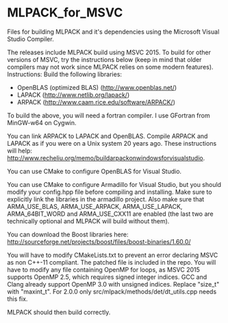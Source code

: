 # MLPACK_for_MSVC
Files for building MLPACK and it's dependencies using the Microsoft Visual Studio Compiler.

The releases include MLPACK build using MSVC 2015. To build for other versions of MSVC, try the instructions below (keep in mind that older compilers may not work since MLPACK relies on some modern features).
Instructions:
Build the following libraries:
  * OpenBLAS (optimized BLAS) (http://www.openblas.net/)
  * LAPACK (http://www.netlib.org/lapack/)
  * ARPACK (http://www.caam.rice.edu/software/ARPACK/)

To build the above, you will need a fortran compiler. I use GFortran from MinGW-w64 on Cygwin.

You can link ARPACK to LAPACK and OpenBLAS. Compile ARPACK and LAPACK as if you were on a Unix system 20 years ago. These instructions will help: http://www.recheliu.org/memo/buildarpackonwindowsforvisualstudio.

You can use CMake to configure OpenBLAS for Visual Studio.

You can use CMake to configure Armadillo for Visual Studio, but you should modify your config.hpp file before compiling and installing. Make sure to explicitly link the libraries in the armadillo project. Also make sure that ARMA_USE_BLAS, ARMA_USE_ARPACK, ARMA_USE_LAPACK, ARMA_64BIT_WORD and ARMA_USE_CXX11 are enabled (the last two are technically optional and MLPACK will build without them).

You can download the Boost libraries here: http://sourceforge.net/projects/boost/files/boost-binaries/1.60.0/

You will have to modify CMakeLists.txt to prevent an error declaring MSVC as non C++-11 compliant. The patched file is included in the repo.
You will have to modify any file containing OpenMP for loops, as MSVC 2015 supports OpenMP 2.5, which requires signed integer indices. GCC and Clang already support OpenMP 3.0 with unsigned indices. Replace "size_t" with "maxint_t".
For 2.0.0 only src/mlpack/methods/det/dt_utils.cpp needs this fix.

MLPACK should then build correctly.
